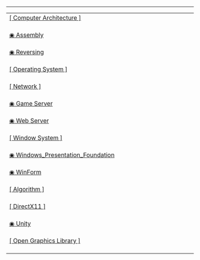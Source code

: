 
 ---

<table><tbody><tr>
    <td>
    <a href="https://github.com/Choi-Dong-Hyeon/-Computer_Architecture-">
        <div>[ Computer Architecture ]</div>
    </a>
    <div>　　　　　　　　　　　　　　　　　　　　　　　　　　　　　　　　　　　　　　　　　　　　　　　　　　　　　　　</div>
</td>
<tr></tr>

<td>
    <a href="https://github.com/Choi-Dong-Hyeon/-Assembly-">
        <div>◉ Assembly</div>
    </a>
    <div>　　　　　　　　　　　　　　　　　　　　　　　　　　　　　　　　　　　　　　　　　　　　　　　　　　　</div>
    <div>  </div>
</td>
<tr></tr>

<td>
    <a href="https://github.com/Choi-Dong-Hyeon/-Reversing-">
        <div>◉ Reversing</div>
    </a>
    <div>　　　　　　　　　　　　　　　　　　　　　　　　　　　　　　　　　　　　　　　　　　　　　　　　　　　</div>
    <div></div>
</td>
<tr></tr>

<td>
    <a href="https://github.com/Choi-Dong-Hyeon/-Operating_System-">
        <div>[ Operating System ]</div>
    </a>
    <div>　　　　　　　　　　　　　　　　　　　　　　　　　　　　　　　　　　　　　　　　　　　　　　　　　　　　　</div>
</td>
<tr></tr>

<td>
    <a href="https://github.com/Choi-Dong-Hyeon/-Network-">
        <div>[ Network ]</div>
    </a>
    <div>　　　　　　　　　　　　　　　　　　　　　　　　　　　　　　　　　　　　　　　　　　　　　　　　　　　　　　</div>
</td>
<tr></tr>

<td>
    <a href="https://github.com/Choi-Dong-Hyeon/-Game_Server-">
        <div>◉ Game Server</div>
    </a>
    <div>　　　　　　　　　　　　　　　　　　　　　　　　　　　　　　　　　　　　　　　　　　　　　　　　　　　　</div>
    <div>  </div>
</td>
<tr></tr>

<td>
    <a href="https://github.com/Choi-Dong-Hyeon/-Web_Server-">
        <div>◉ Web Server</div>
    </a>
    <div>　　　　　　　　　　　　　　　　　　　　　　　　　　　　　　　　　　　　　　　　　　　　　　　　　　　　　　</div>
     <div></div>
</td>
<tr></tr>

<td>
    <a href="https://github.com/Choi-Dong-Hyeon/-Window_System-">
        <div>[ Window System ]</div>
    </a>
    <div>　　　　　　　　　　　　　　　　　　　　　　　　　　　　　　　　　　　　　　　　　　　　　　　　　　　　　　</div>
</td>
<tr></tr>

<td>
    <a href="https://github.com/Choi-Dong-Hyeon/-Windows-Presentation-Foundation-">
        <div>◉ Windows_Presentation_Foundation</div>
    </a>
    <div>　　　　　　　　　　　　　　　　　　　　　　　　　　　　　　　　　　　　　　　　　　　　　　　　　　</div>
    <div> </div>
</td>
<tr></tr>

<td>
    <a href="https://github.com/Choi-Dong-Hyeon/-WinForm-">
        <div>◉ WinForm</div>
    </a>
    <div>　　　　　　　　　　　　　　　　　　　　　　　　　　　　　　　　　　　　　　　　　　　　　　　　　　</div>
    <div> </div>
</td>
<tr></tr>

<td>
    <a href="https://github.com/Choi-Dong-Hyeon/-Algorithm-">
        <div>[ Algorithm ]</div>
    </a>
    <div>　　　　　　　　　　　　　　　　　　　　　　　　　　　　　　　　　　　　　　　　　　　　　　　　　　　　</div>
</td>
<tr></tr>

<td>
    <a href="https://github.com/Choi-Dong-Hyeon/-DirectX11-">
        <div>[ DirectX11 ]</div>
    </a>
    <div>　　　　　　　　　　　　　　　　　　　　　　　　　　　　　　　　　　　　　　　　　　　　　　　　　　</div>
    <div> </div>
</td>
<tr></tr>

<td>
    <a href="https://github.com/Choi-Dong-Hyeon/-Unity-">
        <div>◉ Unity</div>
    </a>
    <div>　　　　　　　　　　　　　　　　　　　　　　　　　　　　　　　　　　　　　　　　　　　　　　　　　　</div>
    <div> </div>
</td>
<tr></tr>

<td>
    <a href="https://github.com/Choi-Dong-Hyeon/-Open-Graphics-Library-">
        <div>[ Open Graphics Library ]</div>
    </a>
    <div>　　　　　　　　　　　　　　　　　　　　　　　　　　　　　　　　　　　　　　　　　　　　　　　　　　</div>
    <div> </div>
</td>

</tbody></table>
<tr></tr>
